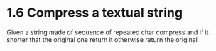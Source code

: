 # 1.6 Compress a textual string
Given a string made of sequence of repeated char compress and if it shorter that the original one return it otherwise return the original 
